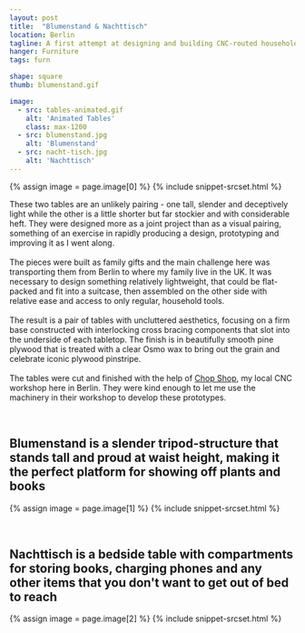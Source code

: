 ```yaml
---
layout: post
title:  "Blumenstand & Nachttisch"
location: Berlin
tagline: A first attempt at designing and building CNC-routed household furniture
hanger: Furniture
tags: furn

shape: square
thumb: blumenstand.gif

image:
  - src: tables-animated.gif
    alt: 'Animated Tables'
    class: max-1200
  - src: blumenstand.jpg
    alt: 'Blumenstand'
  - src: nacht-tisch.jpg
    alt: 'Nachttisch'
---
```


{% assign image = page.image[0] %}
{% include snippet-srcset.html %}

These two tables are an unlikely pairing - one tall, slender and deceptively light while the other is a little shorter but far stockier and with considerable heft. They were designed more as a joint project than as a visual pairing, something of an exercise in rapidly producing a design, prototyping and improving it as I went along.  
&nbsp;  
The pieces were built as family gifts and the main challenge here was transporting them from Berlin to where my family live in the UK. It was necessary to design something relatively lightweight, that could be flat-packed and fit into a suitcase, then assembled on the other side with relative ease and access to only regular, household tools.  
&nbsp;  
The result is a pair of tables with uncluttered aesthetics, focusing on a firm base constructed with interlocking cross bracing components that slot into the underside of each tabletop. The finish is in beautifully smooth pine plywood that is treated with a clear Osmo wax to bring out the grain and celebrate iconic plywood pinstripe.  
&nbsp;  
The tables were cut and finished with the help of [Chop Shop](http://chopshopcnc.com/), my local CNC workshop here in Berlin. They were kind enough to let me use the machinery in their workshop to develop these prototypes.

<br>

## Blumenstand is a slender tripod-structure that stands tall and proud at waist height, making it the perfect platform for showing off plants and books

{% assign image = page.image[1] %}
{% include snippet-srcset.html %}

<br>

## Nachttisch is a bedside table with compartments for storing books, charging phones and any other items that you don't want to get out of bed to reach

{% assign image = page.image[2] %}
{% include snippet-srcset.html %}
